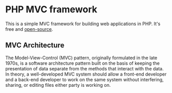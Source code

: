 # PHP MVC framework

This is a simple MVC framework for building web applications in PHP. It's free and [open-source](LICENSE).

## MVC Architecture
The Model-View-Control (MVC) pattern, originally formulated in the late 1970s, is a software architecture pattern built on the basis of keeping the presentation of data separate from the methods that interact with the data. In theory, a well-developed MVC system should allow a front-end developer and a back-end developer to work on the same system without interfering, sharing, or editing files either party is working on.
